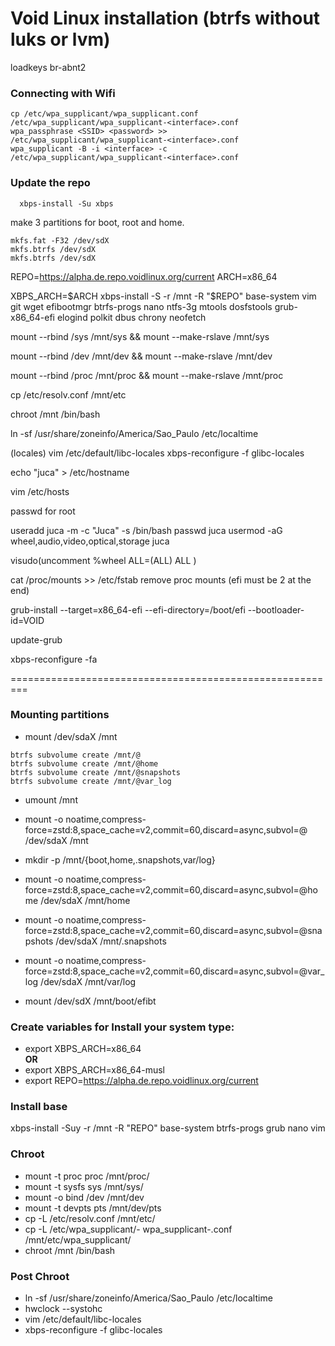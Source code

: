 # Void Linux installation (btrfs without luks or lvm)

loadkeys br-abnt2

### Connecting with Wifi

```cp
cp /etc/wpa_supplicant/wpa_supplicant.conf /etc/wpa_supplicant/wpa_supplicant-<interface>.conf
wpa_passphrase <SSID> <password> >> /etc/wpa_supplicant/wpa_supplicant-<interface>.conf
wpa_supplicant -B -i <interface> -c /etc/wpa_supplicant/wpa_supplicant-<interface>.conf
```

### Update the repo
```update
  xbps-install -Su xbps
```

make 3 partitions for boot, root and home.

```format
mkfs.fat -F32 /dev/sdX
mkfs.btrfs /dev/sdX
mkfs.btrfs /dev/sdX
```
REPO=https://alpha.de.repo.voidlinux.org/current
ARCH=x86_64

XBPS_ARCH=$ARCH xbps-install -S -r /mnt -R "$REPO" base-system vim git wget efibootmgr btrfs-progs nano ntfs-3g mtools dosfstools grub-x86_64-efi elogind polkit dbus chrony neofetch

mount --rbind /sys /mnt/sys && mount --make-rslave /mnt/sys

mount --rbind /dev /mnt/dev && mount --make-rslave /mnt/dev

mount --rbind /proc /mnt/proc && mount --make-rslave /mnt/proc

cp /etc/resolv.conf /mnt/etc

chroot /mnt /bin/bash

ln -sf /usr/share/zoneinfo/America/Sao_Paulo /etc/localtime

(locales)
vim /etc/default/libc-locales 
xbps-reconfigure -f glibc-locales

echo "juca" > /etc/hostname

vim /etc/hosts

passwd for root 

useradd juca -m -c "Juca" -s /bin/bash
passwd juca
usermod -aG wheel,audio,video,optical,storage juca

visudo(uncomment %wheel ALL=(ALL) ALL )

cat /proc/mounts >> /etc/fstab
remove proc mounts (efi  must be 2 at the end)

grub-install --target=x86_64-efi --efi-directory=/boot/efi --bootloader-id=VOID

update-grub

xbps-reconfigure -fa

=========================================================

### Mounting partitions

- mount /dev/sdaX /mnt

```subvol
btrfs subvolume create /mnt/@
btrfs subvolume create /mnt/@home
btrfs subvolume create /mnt/@snapshots
btrfs subvolume create /mnt/@var_log
```
- umount /mnt

- mount -o noatime,compress-force=zstd:8,space_cache=v2,commit=60,discard=async,subvol=@ /dev/sdaX /mnt
- mkdir -p /mnt/{boot,home,.snapshots,var/log}
- mount -o noatime,compress-force=zstd:8,space_cache=v2,commit=60,discard=async,subvol=@home /dev/sdaX /mnt/home
- mount -o noatime,compress-force=zstd:8,space_cache=v2,commit=60,discard=async,subvol=@snapshots /dev/sdaX /mnt/.snapshots
- mount -o noatime,compress-force=zstd:8,space_cache=v2,commit=60,discard=async,subvol=@var_log /dev/sdaX /mnt/var/log
- mount /dev/sdX /mnt/boot/efibt
### Create variables for Install your system type:

- export XBPS_ARCH=x86_64
  <br> **OR**
- export XBPS_ARCH=x86_64-musl
- export REPO=https://alpha.de.repo.voidlinux.org/current

### Install base

xbps-install -Suy -r /mnt -R "REPO" base-system btrfs-progs grub nano vim

### Chroot
- mount -t proc proc /mnt/proc/
- mount -t sysfs sys /mnt/sys/
- mount -o bind /dev /mnt/dev
- mount -t devpts pts /mnt/dev/pts
- cp -L /etc/resolv.conf /mnt/etc/
- cp -L /etc/wpa_supplicant/- wpa_supplicant-<interface>.conf /mnt/etc/wpa_supplicant/
- chroot /mnt /bin/bash

### Post Chroot


- ln -sf /usr/share/zoneinfo/America/Sao_Paulo /etc/localtime
- hwclock --systohc
- vim /etc/default/libc-locales
- xbps-reconfigure -f glibc-locales